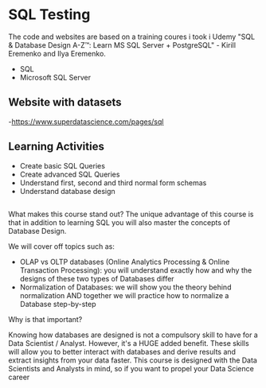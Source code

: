 # SQL Testing
The code and websites are based on a training coures i took i Udemy "SQL & Database Design A-Z™: Learn MS SQL Server + PostgreSQL" - Kirill Eremenko and Ilya Eremenko.
- SQL 
- Microsoft SQL Server

## Website with datasets
-https://www.superdatascience.com/pages/sql

## Learning Activities

- Create basic SQL Queries
- Create advanced SQL Queries
- Understand first, second and third normal form schemas
- Understand database design

##
What makes this course stand out?
The unique advantage of this course is that in addition to learning SQL you will also master the concepts of Database Design.

We will cover off topics such as:
- OLAP vs OLTP databases (Online Analytics Processing & Online Transaction Processing): you will understand exactly how and why the designs of these two types of Databases differ
- Normalization of Databases: we will show you the theory behind normalization AND together we will practice how to normalize a Database step-by-step

Why is that important?

Knowing how databases are designed is not a compulsory skill to have for a Data Scientist / Analyst. However, it's a HUGE added benefit.
These skills will allow you to better interact with databases and derive results and extract insights from your data faster.
This course is designed with the Data Scientists and Analysts in mind, so if you want to propel your Data Science career
